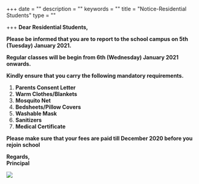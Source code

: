 +++
date = ""
description = ""
keywords = ""
title = "Notice-Residential Students"
type = ""

+++
**Dear Residential Students,**

**Please be informed that you are to report to the school campus on 5th (Tuesday) January 2021.**

**Regular classes will be begin from 6th (Wednesday) January 2021 onwards.**

**Kindly ensure that you carry the following mandatory requirements.**

1. **Parents Consent Letter**
2. **Warm Clothes/Blankets**
3. **Mosquito Net**
4. **Bedsheets/Pillow Covers**
5. **Washable Mask**
6. **Sanitizers**
7. **Medical Certificate**

**Please make sure that your fees are paid till December 2020 before you rejoin school**

**Regards,  
Principal**

![](/uploads/2020/12/24/img-20201221-wa0053.jpg)